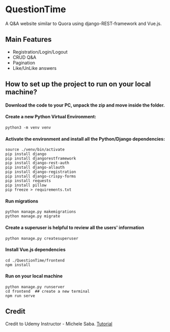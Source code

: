 # QuestionTime
A Q&A website similar to Quora using django-REST-framework and Vue.js.

## Main Features
- Registration/Login/Logout
- CRUD Q&A
- Pagination
- Like/UnLike answers

## How to set up the project to run on your local machine?

#### Download the code to your PC, unpack the zip and move inside the folder.

#### Create a new Python Virtual Environment:
```
python3 -m venv venv
```

#### Activate the environment and install all the Python/Django dependencies:

```
source ./venv/bin/activate
pip install django
pip install djangorestframework
pip install django-rest-auth
pip install django-allauth
pip install django-registration
pip install django-crispy-forms
pip install requests
pip install pillow
pip freeze > requirements.txt
```

#### Run migrations
```
python manage.py makemigrations
python manage.py migrate
```

#### Create a superuser is helpful to review all the users' information
```
python manage.py createsuperuser
```

#### Install Vue.js dependencies
```
cd ./QuestionTime/frontend
npm install
```

#### Run on your local machine
```
python manage.py runserver
cd frontend  ## create a new terminal
npm run serve
```

## Credit
Credit to Udemy Instructor - Michele Saba. [Tutorial](https://www.udemy.com/course/the-complete-guide-to-django-rest-framework-and-vue-js/)
